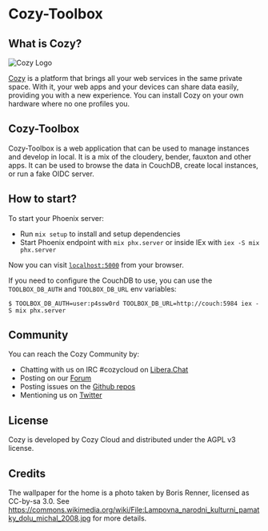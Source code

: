 # Cozy-Toolbox

## What is Cozy?

![Cozy Logo](https://cdn.rawgit.com/cozy/cozy-guidelines/master/templates/cozy_logo_small.svg)

[Cozy](https://cozy.io) is a platform that brings all your web services in the
same private space. With it, your web apps and your devices can share data
easily, providing you with a new experience. You can install Cozy on your own
hardware where no one profiles you.

## Cozy-Toolbox

Cozy-Toolbox is a web application that can be used to manage instances and
develop in local. It is a mix of the cloudery, bender, fauxton and other apps.
It can be used to browse the data in CouchDB, create local instances, or run
a fake OIDC server.

## How to start?

To start your Phoenix server:

  * Run `mix setup` to install and setup dependencies
  * Start Phoenix endpoint with `mix phx.server` or inside IEx with `iex -S mix phx.server`

Now you can visit [`localhost:5000`](http://localhost:5000) from your browser.

If you need to configure the CouchDB to use, you can use the `TOOLBOX_DB_AUTH`
and `TOOLBOX_DB_URL` env variables:

```
$ TOOLBOX_DB_AUTH=user:p4ssw0rd TOOLBOX_DB_URL=http://couch:5984 iex -S mix phx.server
```

## Community

You can reach the Cozy Community by:

* Chatting with us on IRC #cozycloud on [Libera.Chat](https://web.libera.chat/#cozycloud)
* Posting on our [Forum](https://forum.cozy.io)
* Posting issues on the [Github repos](https://github.com/cozy/)
* Mentioning us on [Twitter](https://twitter.com/cozycloud)

## License

Cozy is developed by Cozy Cloud and distributed under the AGPL v3 license.

## Credits

The wallpaper for the home is a photo taken by Boris Renner, licensed as
CC-by-sa 3.0. See
https://commons.wikimedia.org/wiki/File:Lampovna_narodni_kulturni_pamatky_dolu_michal_2008.jpg
for more details.
